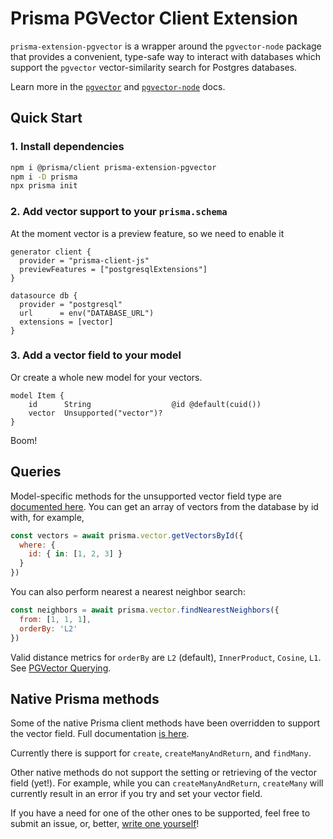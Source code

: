 # Prisma PGVector Client Extension

`prisma-extension-pgvector` is a wrapper around the `pgvector-node` package
that provides a convenient, type-safe way to interact with databases which
support the `pgvector` vector-similarity search for Postgres databases.

Learn more in the [`pgvector`](https://github.com/pgvector/pgvector) and
[`pgvector-node`](https://github.com/pgvector/pgvector-node/) docs.

## Quick Start

### 1. Install dependencies

```bash
npm i @prisma/client prisma-extension-pgvector
npm i -D prisma
npx prisma init
```

### 2. Add vector support to your `prisma.schema`

At the moment vector is a preview feature, so we need to enable it

```prisma highlight=3,9;add
generator client {
  provider = "prisma-client-js"
  previewFeatures = ["postgresqlExtensions"]
}

datasource db {
  provider = "postgresql"
  url      = env("DATABASE_URL")
  extensions = [vector]
}
```

### 3. Add a vector field to your model

Or create a whole new model for your vectors.

```prisma highlight=3;add
model Item {
    id      String                  @id @default(cuid())
    vector  Unsupported("vector")?
}
```

Boom!

## Queries

Model-specific methods for the unsupported vector field type are
[documented here](./src/model-extensions/EXTENSIONS.md).  You can get an array
of vectors from the database by id with, for example,

```js
const vectors = await prisma.vector.getVectorsById({
  where: {
    id: { in: [1, 2, 3] }
  }
})
```

You can also perform nearest a nearest neighbor search:

```js
const neighbors = await prisma.vector.findNearestNeighbors({
  from: [1, 1, 1],
  orderBy: 'L2'
})
```

Valid distance metrics for `orderBy` are `L2` (default), `InnerProduct`,
`Cosine`, `L1`. See [PGVector Querying](https://github.com/pgvector/pgvector?tab=readme-ov-file#querying).

## Native Prisma methods

Some of the native Prisma client methods have been overridden to support
the vector field. Full documentation [is here](./src/model-extensions/OVERRIDES.md).

Currently there is support for `create`, `createManyAndReturn`, and
`findMany`.

Other native methods do not support the setting or retrieving of the vector
field (yet!). For example, while you can `createManyAndReturn`, `createMany`
will currently result in an error if you try and set your vector field.

If you have a need for one of the other ones to be supported, feel free to
submit an issue, or, better, [write one yourself](../README.md#contributing)!